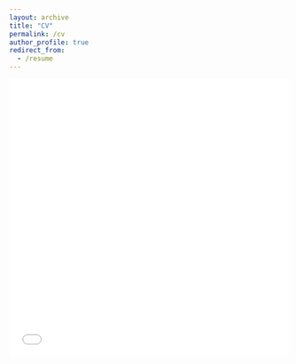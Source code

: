 ```yaml
---
layout: archive
title: "CV"
permalink: /cv
author_profile: true
redirect_from:
  - /resume
---
```


<iframe src="/files/CV_YoonwonJung_230729.pdf" width="100%" height="500" frameborder="no" border="0" marginwidth="0" marginheight="0"></iframe>
